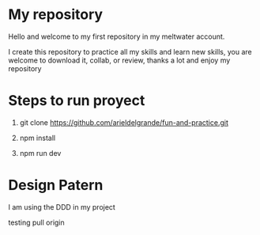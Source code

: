 # My repository

Hello and welcome to my first repository in my meltwater account.

I create this repository to practice all my skills and learn new skills,
you are welcome to download it, collab, or review, thanks a lot and enjoy my repository


# Steps to run proyect

1. git clone https://github.com/arieldelgrande/fun-and-practice.git

2. npm install

3. npm run dev

# Design Patern

I am using the DDD in my project


testing pull origin